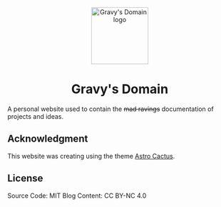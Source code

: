 <div align="center">
  <img alt="Gravy's Domain logo" src="https://raw.githubusercontent.com/Gravydigger/blog/main/public/icon.svg" width="128" />
</div>
<h1 align="center">
  Gravy's Domain
</h1>

A personal website used to contain the ~~mad ravings~~ documentation of projects and ideas.

## Acknowledgment

This website was creating using the theme [Astro Cactus](https://github.com/chrismwilliams/astro-theme-cactus).

## License

Source Code: MIT
Blog Content: CC BY-NC 4.0
